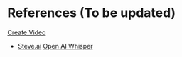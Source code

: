 # References (To be updated)

[Create Video](https://www.youtube.com/watch?v=YZHZrKgtNbA)
- [Steve.ai](https://www.steve.ai/)
[Open AI Whisper](https://www.youtube.com/watch?v=Wc4bQxuypo0)

